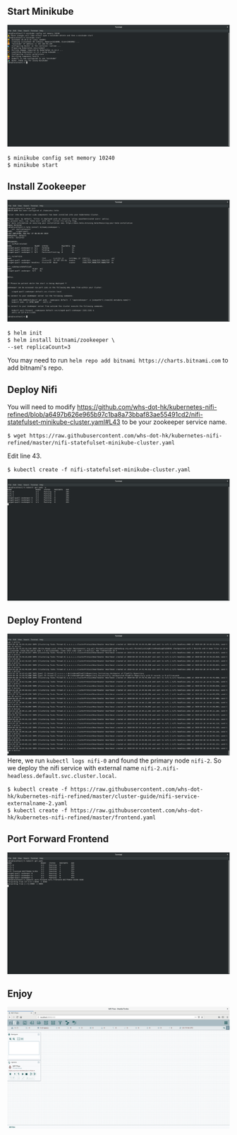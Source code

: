 ## Start Minikube
![alt text](minikube-start.png "Start Minikube")
```
$ minikube config set memory 10240
$ minikube start
```

## Install Zookeeper
![alt text](helm-install-zookeeper.png "Install Zookeeper")
```
$ helm init
$ helm install bitnami/zookeeper \
--set replicaCount=3
```
You may need to run `helm repo add bitnami https://charts.bitnami.com`
to add bitnami's repo.

## Deploy Nifi
You will need to modify
https://github.com/whs-dot-hk/kubernetes-nifi-refined/blob/a6497b626e965b97c1ba8a73bbaf83ae55491cd2/nifi-statefulset-minikube-cluster.yaml#L43
to be your zookeeper service name.
```
$ wget https://raw.githubusercontent.com/whs-dot-hk/kubernetes-nifi-refined/master/nifi-statefulset-minikube-cluster.yaml
```
Edit line 43.
```
$ kubectl create -f nifi-statefulset-minikube-cluster.yaml
```
![alt text](kubectl-get-po.png "Get Pods")

## Deploy Frontend
![alt text](kubectl-logs.png "Nifi-0 Logs")
Here, we run `kubectl logs nifi-0` and found the primary node `nifi-2`.
So we deploy the nifi service with external name `nifi-2.nifi-headless.default.svc.cluster.local`.

```
$ kubectl create -f https://raw.githubusercontent.com/whs-dot-hk/kubernetes-nifi-refined/master/cluster-guide/nifi-service-externalname-2.yaml
$ kubectl create -f https://raw.githubusercontent.com/whs-dot-hk/kubernetes-nifi-refined/master/frontend.yaml
```

## Port Forward Frontend
![alt text](port-forward.png "Port Forward Frontend")

## Enjoy
![alt text](nifi.png "Nifi")
